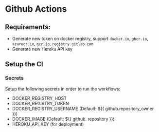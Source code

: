 # Github Actions

## Requirements:

- Generate new token on docker registry, support `docker.io`, `ghcr.io`, `azurecr.io`, `gcr.io`, `registry.gitlab.com`
- Generate new Heroku API key

## Setup the CI

### Secrets

Setup the following secrets in order to run the workflows:

- DOCKER_REGISTRY_HOST
- DOCKER_REGISTRY_TOKEN
- DOCKER_REGISTRY_USERNAME (Default: ${{ github.repository_owner }})
- DOCKER_IMAGE (Default: ${{ github. repository }})
- HEROKU_API_KEY (for deployment)
